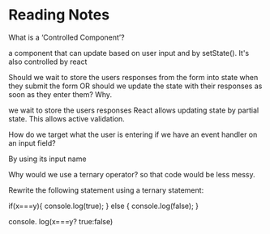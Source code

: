 # Reading Notes

What is a ‘Controlled Component’?

a component that can update based on user input and by setState().
It's also controlled by react

Should we wait to store the users responses from the form into state when they submit the form OR should we update the state with their responses as soon as they enter them? Why.

we wait to store the users responses React allows updating state by partial state. This allows active validation.

How do we target what the user is entering if we have an event handler on an input field?

By using its input name

Why would we use a ternary operator?
 so that code would be less messy.

Rewrite the following statement using a ternary statement:

if(x===y){
  console.log(true);
} else {
  console.log(false);
}

console. log(x===y? true:false)
